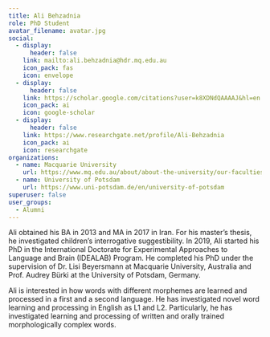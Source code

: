 ```yaml
---
title: Ali Behzadnia
role: PhD Student
avatar_filename: avatar.jpg
social:
  - display:
      header: false
    link: mailto:ali.behzadnia@hdr.mq.edu.au
    icon_pack: fas
    icon: envelope
  - display:
      header: false
    link: https://scholar.google.com/citations?user=k8XDNdQAAAAJ&hl=en
    icon_pack: ai
    icon: google-scholar
  - display:
      header: false
    link: https://www.researchgate.net/profile/Ali-Behzadnia
    icon_pack: ai
    icon: researchgate
organizations:
  - name: Macquarie University
    url: https://www.mq.edu.au/about/about-the-university/our-faculties/medicine-and-health-sciences/departments-and-centres/school-of-psychological-sciences
  - name: University of Potsdam
    url: https://www.uni-potsdam.de/en/university-of-potsdam
superuser: false
user_groups:
  - Alumni
---
```

Ali obtained his BA in 2013 and MA in 2017 in Iran. For his master’s thesis, he investigated children’s interrogative suggestibility. In 2019, Ali started his PhD in the International Doctorate for Experimental Approaches to Language and Brain (IDEALAB) Program. He completed his PhD under the supervision of Dr. Lisi Beyersmann at Macquarie University, Australia and Prof. Audrey Bürki at the University of Potsdam, Germany. 

Ali is interested in how words with different morphemes are learned and processed in a first and a second language. He has investigated novel word learning and processing in English as L1 and L2. Particularly, he has investigated learning and processing of written and orally trained morphologically complex words.